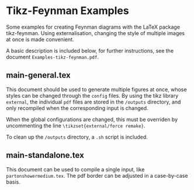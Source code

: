 # Tikz-Feynman Examples

Some examples for creating Feynman diagrams with the LaTeX package tikz-feynman. Using externalisation, changing the style of multiple images at once is made convenient.

A basic description is included below, for further instructions, see the document `Examples-tikz-feynman.pdf`.

## main-general.tex

This document should be used to generate multiple figures at once, whose styles can be changed through the `config` files. By using the tikz library `external`, the individual `pdf` files are stored in the `/outputs` directory, and only recompiled when the corresponding input is changed.

When the global configurations are changed, this must be overriden by uncommenting the line `\tikzset{external/force remake}`.

To clean up the `/outputs` directory, a `.sh` script is included.

## main-standalone.tex

This document can be used to compile a single input, like `partonshowermedium.tex`. The pdf border can be adjusted in a case-by-case basis.
